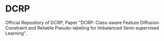 # DCRP
Official Repository of DCRP, Paper "DCRP: Class-aware Feature Diffusion Constraint and Reliable Pseudo-labeling for Imbalanced Semi-supervised Learning".
